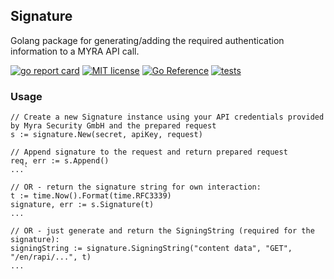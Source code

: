 ## Signature
Golang package for generating/adding the required authentication information to a MYRA API call.

[![go report card](https://goreportcard.com/badge/github.com/Myra-Security-GmbH/signature "go report card")](https://goreportcard.com/report/github.com/Myra-Security-GmbH/signature)
[![MIT license](http://img.shields.io/badge/license-MIT-brightgreen.svg)](http://opensource.org/licenses/MIT)
[![Go Reference](https://pkg.go.dev/badge/github.com/Myra-Security-GmbH/signature.svg)](https://pkg.go.dev/github.com/Myra-Security-GmbH/signature)
[![tests](https://github.com/Myra-Security-GmbH/signature/actions/workflows/test.yml/badge.svg)](https://github.com/Myra-Security-GmbH/signature/actions/workflows/test.yml)

### Usage
```
// Create a new Signature instance using your API credentials provided by Myra Security GmbH and the prepared request
s := signature.New(secret, apiKey, request)

// Append signature to the request and return prepared request
req, err := s.Append()
...`

// OR - return the signature string for own interaction:
t := time.Now().Format(time.RFC3339)
signature, err := s.Signature(t)
...

// OR - just generate and return the SigningString (required for the signature):
signingString := signature.SigningString("content data", "GET", "/en/rapi/...", t)
...
```
